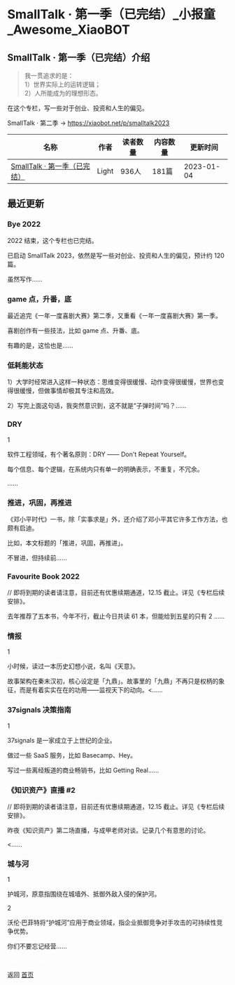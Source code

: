 # SmallTalk · 第一季（已完结）_小报童_Awesome_XiaoBOT

## SmallTalk · 第一季（已完结）介绍
> 我一贯追求的是：    
1）世界实际上的运转逻辑；    
2）人所能成为的理想形态。    
    
在这个专栏，写一些对于创业、投资和人生的偏见。    
    
SmallTalk · 第二季 → https://xiaobot.net/p/smalltalk2023  
  


|名称|作者|读者数量|内容数量|更新时间|
|---|---|---|---|---|
|[SmallTalk · 第一季（已完结）](https://xiaobot.net/p/smalltalk?refer=9c3f1c95-a052-465a-9902-f6d75080262a)|Light|936人|181篇|2023-01-04|

## 最近更新
### Bye 2022

2022 结束，这个专栏也已完结。

已启动 SmallTalk 2023，依然是写一些对创业、投资和人生的偏见，预计约 120 篇。

虽然写作......

### game 点，升番，底

最近追完《一年一度喜剧大赛》第二季，又重看《一年一度喜剧大赛》第一季。

喜剧创作有一些技法，比如 game 点、升番、底。

有趣的是，这恰也是......

### 低耗能状态

1）大学时经常进入这样一种状态：思维变得很缓慢、动作变得很缓慢，世界也变得很缓慢，但做事情却极其专注和高效。

2）写完上面这句话，我突然意识到，这不就是“子弹时间”吗？......

### DRY

1

软件工程领域，有个著名原则：DRY —— Don't Repeat Yourself。

每个信息、每个逻辑，在系统内只有单一的明确表示，不重复，不冗余。

......

### 推进，巩固，再推进

《邓小平时代》一书，除「实事求是」外，还介绍了邓小平其它许多工作方法，也颇有启迪。

比如，本文标题的「推进，巩固，再推进」。

不冒进，但持续前......

### Favourite Book 2022

// 即将到期的读者请注意，目前还有优惠续期通道，12.15 截止。详见《专栏后续安排》。

去年推荐了五本书，今年不行，截止今日共读 61 本，但能给到五星的只有 2 ......

### 情报

1

小时候，读过一本历史幻想小说，名叫《天意》。

故事架构在秦末汉初，核心设定是「九鼎」。故事里的「九鼎」不再只是权柄的象征，而是有着实实在在的功用——监视天下的动向。<......

### 37signals 决策指南

1

37signals 是一家成立于上世纪的企业。

做过一些 SaaS 服务，比如 Basecamp、Hey。

写过一些离经叛道的商业畅销书，比如 Getting Real......

### 《知识资产》直播 #2

// 即将到期的读者请注意，目前还有优惠续期通道，12.15 截止。详见《专栏后续安排》。

昨夜《知识资产》第二场直播，与成甲老师对谈。记录几个有意思的讨论。

<......

### 城与河

1

护城河，原意指围绕在城墙外、抵御外敌入侵的保护河。

2

沃伦·巴菲特将“护城河”应用于商业领域，指企业抵御竞争对手攻击的可持续性竞争优势。

你们不要忘记经营......


<a href="https://github.com/Reno9527/awesome-xiaobot" style="color: white; text-decoration: none;">awesome-xiaobot</a>

返回 [首页](../README.md)
